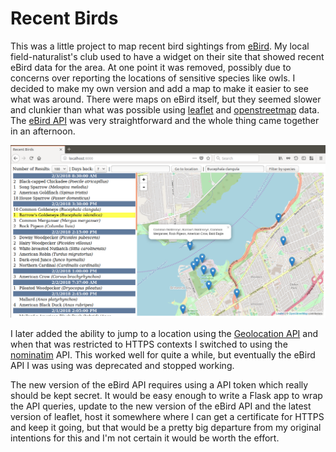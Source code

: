# Recent Birds

This was a little project to map recent bird sightings from
[eBird](https://ebird.org). My local field-naturalist's club used
to have a widget on their site that showed recent eBird data for
the area. At one point it was removed, possibly due to concerns
over reporting the locations of sensitive species like owls. I
decided to make my own version and add a map to make it easier to
see what was around. There were maps on eBird itself, but they
seemed slower and clunkier than what was possible using
[leaflet](http://leafletjs.com/) and
[openstreetmap](https://openstreetmap.org) data. The
[eBird API](https://confluence.cornell.edu/display/CLOISAPI/eBird+API+1.1) was very straightforward and the whole thing came
together in an afternoon.

<img src="screenshot.png" width="800">

I later added the ability to jump to a location using the
[Geolocation API](https://developer.mozilla.org/en-US/docs/Web/API/Geolocation/Using_geolocation) and when that was restricted to
HTTPS contexts I switched to using the
[nominatim](https://nominatim.openstreetmap.org/) API. This worked
well for quite a while, but eventually the eBird API I was using
was deprecated and stopped working.

The new version of the eBird API requires using a API token which
really should be kept secret. It would be easy enough to write a
Flask app to wrap the API queries, update to the new version of
the eBird API and the latest version of leaflet, host it somewhere
where I can get a certificate for HTTPS and keep it going, but
that would be a pretty big departure from my original intentions
for this and I'm not certain it would be worth the effort.
